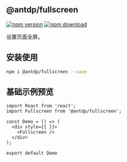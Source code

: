 @antdp/fullscreen
---

[![npm version](https://img.shields.io/npm/v/@antdp/fullscreen.svg?maxAge=3600)](https://www.npmjs.com/package/@antdp/fullscreen)
[![npm download](https://img.shields.io/npm/dm/@antdp/fullscreen.svg?style=flat)](https://www.npmjs.com/package/@antdp/fullscreen)

设置页面全屏。

## 安装使用

```bash
npm i @antdp/fullscreen --save
```

## 基础示例预览
<!--rehype:bgWhite=true&codeSandbox=true&codePen=true-->
```tsx  mdx:preview
import React from 'react';
import Fullscreen from '@antdp/fullscreen';

const Demo = () => (
  <div style={{ }}>
    <Fullscreen />
  </div>
);

export default Demo
```
